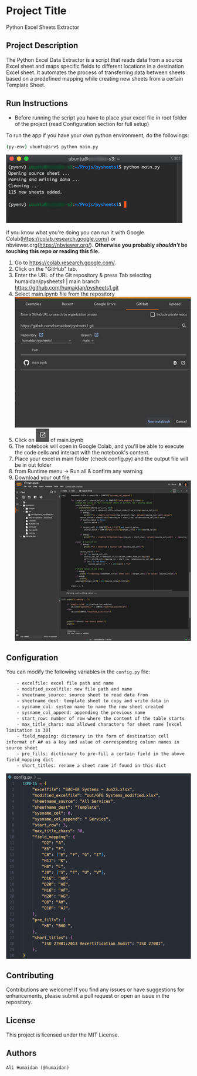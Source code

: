 # Project Title

Python Excel Sheets Extractor

## Project Description

The Python Excel Data Extractor is a script that reads data from a source Excel sheet and maps specific fields to different locations in a destination Excel sheet. It automates the process of transferring data between sheets based on a predefined mapping while creating new sheets from a certain Template Sheet.

## Run Instructions

-   Before running the script you have to place your excel file in root folder of the project
    (read Configuration section for full setup)

To run the app if you have your own python environment, do the followings:

```bash
(py-env) ubuntu@srv$ python main.py
```

![Ali Humaidan pysheets1 run](images/pysheet1-run.png)

if you know what you're doing you can run it with Google Colab(https://colab.research.google.com/) or nbviewer.org(https://nbviewer.org/). **Otherwise you probably _shouldn't_ be touching this repo or reading this file.**

1. Go to https://colab.research.google.com/.
2. Click on the "GitHub" tab.
3. Enter the URL of the Git repository & press Tab selecting humaidan/pysheets1 | main branch:
   https://github.com/humaidan/pysheets1.git
4. Select main.ipynb file from the repository
   ![Ali Humaidan pysheets1 open in Google Colab Image](images/alihumaidan-pysheet-colab.png)
5. Click on ![Open icon](images/open.png) of main.ipynb
6. The notebook will open in Google Colab, and you'll be able to execute the code cells and interact with the notebook's content.
7. Place your excel in main folder (check config.py) and the output file will be in out folder
8. from Runtime menu -> Run all & confirm any warning
9. Download your out file
   ![Ali Humaidan pysheets1 Google Colab Successful Run Image](images/alihumaidan-pysheet-success.png)

## Configuration

You can modify the following variables in the `config.py` file:

```
    - excelfile: excel file path and name
    - modified_excelfile: new file path and name
    - sheetname_source: source sheet to read data from
    - sheetname_dest: template sheet to copy and write data in
    - sysname_col: system name to name the new sheet created
    - sysname_col_append: appending the previous name
    - start_row: number of row where the content of the table starts
    - max_title_chars: max allowed characters for sheet name [excel limitation is 30]
    - field_mapping: dictonary in the form of destination cell informat of A# as a key and value of corresponding column names in source sheet
    - pre_fills: dictionary to pre-fill a certain field in the above field_mapping dict
    - short_titles: rename a sheet name if found in this dict
```

![Ali Humaidan pysheets1 config file Image](images/alihumaidan-pysheet-config.png)

## Contributing

Contributions are welcome! If you find any issues or have suggestions for enhancements, please submit a pull request or open an issue in the repository.

## License

This project is licensed under the MIT License.

## Authors

    Ali Humaidan (@humaidan)
